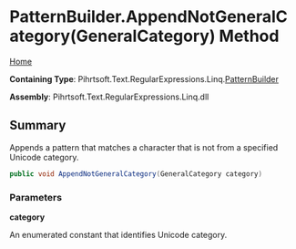 # PatternBuilder\.AppendNotGeneralCategory\(GeneralCategory\) Method

[Home](../../../../../../README.md)

**Containing Type**: Pihrtsoft\.Text\.RegularExpressions\.Linq\.[PatternBuilder](../README.md)

**Assembly**: Pihrtsoft\.Text\.RegularExpressions\.Linq\.dll

## Summary

Appends a pattern that matches a character that is not from a specified Unicode category\.

```csharp
public void AppendNotGeneralCategory(GeneralCategory category)
```

### Parameters

**category**

An enumerated constant that identifies Unicode category\.